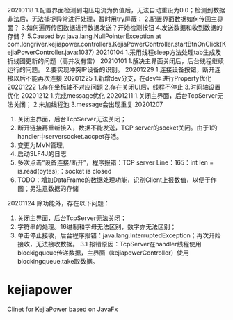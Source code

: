 20210118
1.配置界面检测到电压电流为负值后，无法自动重设为0.0；检测到数据非法后，无法捕捉异常进行处理，暂时用try屏蔽；
2.配置界面数据如何传回主界面？
3.如何遍历传回数据进行数据发送？开始检测按钮
4.发送数据和收到数据的存储？
5.Caused by: java.lang.NullPointerException
  	at com.longriver.kejiapower.controllers.KejiaPowerController.startBtnOnClick(KejiaPowerController.java:1037)
20210104
1.采用线程sleep方法处理tab生成及折线图更新的问题（高并发有雷）
20210101
1.解决主界面关闭后，后台线程继续运行的问题。
2.要实现冲突IP设备的识别。
20201229
1.连接设备按钮，断开连接以后不能再次连接
20201225
1.新增dev分支，在dev里进行Property优化
20201222
1.存在坐标轴不对应问题
2.存在关闭UI后，线程不停止
3.时间轴设置优化
20201212
1.完成message优化
20201211
1.关闭主界面，后台TcpServer无法关闭；
2.未加线程池
3.message会出现重复
20201207
1. 关闭主界面，后台TcpServer无法关闭；
2. 断开链接再重新接入，数据不能发送，TCP server的socket关闭。由于1的handler中serversocket.accpet存活。
3. 变更为MVN管理,
4. 启动SLF4J的日志
5. 多次点击“设备连接/断开”，程序报错：TCP server Line：165：int len = is.read(bytes);：socket is closed
6. TODO：增加DataFrame的数据处理功能，识别Client上报数值，以便于作图；另注意数据的存储

20201124
除功能外，存在以下问题：
1. 关闭主界面，后台TcpServer无法关闭；
2. 字符串的处理。16进制和字母无法区别，数字亦无法区别；
3. 单击停止接收，后台程序报错：java.lang.InterruptedException；再次开始接收，无法接收数据。
3.1 报错原因：TcpServer在handler线程使用blockigqueue传递数据，主界面（kejiapowerController）使用blockingqueue.take取数据。

# kejiapower
Clinet for KejiaPower based on JavaFx
